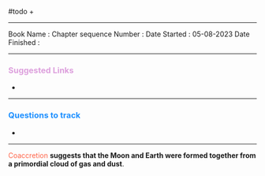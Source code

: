 
#todo 
+ 

<hr>

Book Name : 
Chapter sequence Number : 
Date Started : 05-08-2023
Date Finished : 

<hr>

### <span  style = "color:Plum">Suggested Links </span>
+ 

<hr>


### <span  style = "color:dodgerblue">Questions to track </span>
+ 


<hr>

<span  style = "color:Tomato">Coaccretion</span> **suggests that the Moon and Earth were formed together from a primordial cloud of gas and dust**.